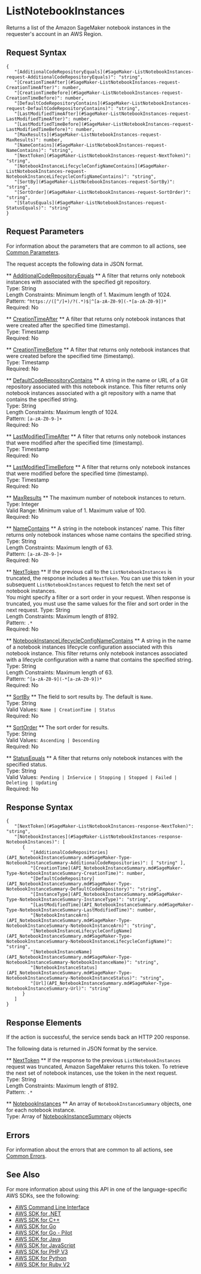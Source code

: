 # ListNotebookInstances<a name="API_ListNotebookInstances"></a>

Returns a list of the Amazon SageMaker notebook instances in the requester's account in an AWS Region\. 

## Request Syntax<a name="API_ListNotebookInstances_RequestSyntax"></a>

```
{
   "[AdditionalCodeRepositoryEquals](#SageMaker-ListNotebookInstances-request-AdditionalCodeRepositoryEquals)": "string",
   "[CreationTimeAfter](#SageMaker-ListNotebookInstances-request-CreationTimeAfter)": number,
   "[CreationTimeBefore](#SageMaker-ListNotebookInstances-request-CreationTimeBefore)": number,
   "[DefaultCodeRepositoryContains](#SageMaker-ListNotebookInstances-request-DefaultCodeRepositoryContains)": "string",
   "[LastModifiedTimeAfter](#SageMaker-ListNotebookInstances-request-LastModifiedTimeAfter)": number,
   "[LastModifiedTimeBefore](#SageMaker-ListNotebookInstances-request-LastModifiedTimeBefore)": number,
   "[MaxResults](#SageMaker-ListNotebookInstances-request-MaxResults)": number,
   "[NameContains](#SageMaker-ListNotebookInstances-request-NameContains)": "string",
   "[NextToken](#SageMaker-ListNotebookInstances-request-NextToken)": "string",
   "[NotebookInstanceLifecycleConfigNameContains](#SageMaker-ListNotebookInstances-request-NotebookInstanceLifecycleConfigNameContains)": "string",
   "[SortBy](#SageMaker-ListNotebookInstances-request-SortBy)": "string",
   "[SortOrder](#SageMaker-ListNotebookInstances-request-SortOrder)": "string",
   "[StatusEquals](#SageMaker-ListNotebookInstances-request-StatusEquals)": "string"
}
```

## Request Parameters<a name="API_ListNotebookInstances_RequestParameters"></a>

For information about the parameters that are common to all actions, see [Common Parameters](CommonParameters.md)\.

The request accepts the following data in JSON format\.

 ** [AdditionalCodeRepositoryEquals](#API_ListNotebookInstances_RequestSyntax) **   <a name="SageMaker-ListNotebookInstances-request-AdditionalCodeRepositoryEquals"></a>
A filter that returns only notebook instances with associated with the specified git repository\.  
Type: String  
Length Constraints: Minimum length of 1\. Maximum length of 1024\.  
Pattern: `^https://([^/]+)/?(.*)$|^[a-zA-Z0-9](-*[a-zA-Z0-9])*`   
Required: No

 ** [CreationTimeAfter](#API_ListNotebookInstances_RequestSyntax) **   <a name="SageMaker-ListNotebookInstances-request-CreationTimeAfter"></a>
A filter that returns only notebook instances that were created after the specified time \(timestamp\)\.  
Type: Timestamp  
Required: No

 ** [CreationTimeBefore](#API_ListNotebookInstances_RequestSyntax) **   <a name="SageMaker-ListNotebookInstances-request-CreationTimeBefore"></a>
A filter that returns only notebook instances that were created before the specified time \(timestamp\)\.   
Type: Timestamp  
Required: No

 ** [DefaultCodeRepositoryContains](#API_ListNotebookInstances_RequestSyntax) **   <a name="SageMaker-ListNotebookInstances-request-DefaultCodeRepositoryContains"></a>
A string in the name or URL of a Git repository associated with this notebook instance\. This filter returns only notebook instances associated with a git repository with a name that contains the specified string\.  
Type: String  
Length Constraints: Maximum length of 1024\.  
Pattern: `[a-zA-Z0-9-]+`   
Required: No

 ** [LastModifiedTimeAfter](#API_ListNotebookInstances_RequestSyntax) **   <a name="SageMaker-ListNotebookInstances-request-LastModifiedTimeAfter"></a>
A filter that returns only notebook instances that were modified after the specified time \(timestamp\)\.  
Type: Timestamp  
Required: No

 ** [LastModifiedTimeBefore](#API_ListNotebookInstances_RequestSyntax) **   <a name="SageMaker-ListNotebookInstances-request-LastModifiedTimeBefore"></a>
A filter that returns only notebook instances that were modified before the specified time \(timestamp\)\.  
Type: Timestamp  
Required: No

 ** [MaxResults](#API_ListNotebookInstances_RequestSyntax) **   <a name="SageMaker-ListNotebookInstances-request-MaxResults"></a>
The maximum number of notebook instances to return\.  
Type: Integer  
Valid Range: Minimum value of 1\. Maximum value of 100\.  
Required: No

 ** [NameContains](#API_ListNotebookInstances_RequestSyntax) **   <a name="SageMaker-ListNotebookInstances-request-NameContains"></a>
A string in the notebook instances' name\. This filter returns only notebook instances whose name contains the specified string\.  
Type: String  
Length Constraints: Maximum length of 63\.  
Pattern: `[a-zA-Z0-9-]+`   
Required: No

 ** [NextToken](#API_ListNotebookInstances_RequestSyntax) **   <a name="SageMaker-ListNotebookInstances-request-NextToken"></a>
 If the previous call to the `ListNotebookInstances` is truncated, the response includes a `NextToken`\. You can use this token in your subsequent `ListNotebookInstances` request to fetch the next set of notebook instances\.   
You might specify a filter or a sort order in your request\. When response is truncated, you must use the same values for the filer and sort order in the next request\. 
Type: String  
Length Constraints: Maximum length of 8192\.  
Pattern: `.*`   
Required: No

 ** [NotebookInstanceLifecycleConfigNameContains](#API_ListNotebookInstances_RequestSyntax) **   <a name="SageMaker-ListNotebookInstances-request-NotebookInstanceLifecycleConfigNameContains"></a>
A string in the name of a notebook instances lifecycle configuration associated with this notebook instance\. This filter returns only notebook instances associated with a lifecycle configuration with a name that contains the specified string\.  
Type: String  
Length Constraints: Maximum length of 63\.  
Pattern: `^[a-zA-Z0-9](-*[a-zA-Z0-9])*`   
Required: No

 ** [SortBy](#API_ListNotebookInstances_RequestSyntax) **   <a name="SageMaker-ListNotebookInstances-request-SortBy"></a>
The field to sort results by\. The default is `Name`\.  
Type: String  
Valid Values:` Name | CreationTime | Status`   
Required: No

 ** [SortOrder](#API_ListNotebookInstances_RequestSyntax) **   <a name="SageMaker-ListNotebookInstances-request-SortOrder"></a>
The sort order for results\.   
Type: String  
Valid Values:` Ascending | Descending`   
Required: No

 ** [StatusEquals](#API_ListNotebookInstances_RequestSyntax) **   <a name="SageMaker-ListNotebookInstances-request-StatusEquals"></a>
A filter that returns only notebook instances with the specified status\.  
Type: String  
Valid Values:` Pending | InService | Stopping | Stopped | Failed | Deleting | Updating`   
Required: No

## Response Syntax<a name="API_ListNotebookInstances_ResponseSyntax"></a>

```
{
   "[NextToken](#SageMaker-ListNotebookInstances-response-NextToken)": "string",
   "[NotebookInstances](#SageMaker-ListNotebookInstances-response-NotebookInstances)": [ 
      { 
         "[AdditionalCodeRepositories](API_NotebookInstanceSummary.md#SageMaker-Type-NotebookInstanceSummary-AdditionalCodeRepositories)": [ "string" ],
         "[CreationTime](API_NotebookInstanceSummary.md#SageMaker-Type-NotebookInstanceSummary-CreationTime)": number,
         "[DefaultCodeRepository](API_NotebookInstanceSummary.md#SageMaker-Type-NotebookInstanceSummary-DefaultCodeRepository)": "string",
         "[InstanceType](API_NotebookInstanceSummary.md#SageMaker-Type-NotebookInstanceSummary-InstanceType)": "string",
         "[LastModifiedTime](API_NotebookInstanceSummary.md#SageMaker-Type-NotebookInstanceSummary-LastModifiedTime)": number,
         "[NotebookInstanceArn](API_NotebookInstanceSummary.md#SageMaker-Type-NotebookInstanceSummary-NotebookInstanceArn)": "string",
         "[NotebookInstanceLifecycleConfigName](API_NotebookInstanceSummary.md#SageMaker-Type-NotebookInstanceSummary-NotebookInstanceLifecycleConfigName)": "string",
         "[NotebookInstanceName](API_NotebookInstanceSummary.md#SageMaker-Type-NotebookInstanceSummary-NotebookInstanceName)": "string",
         "[NotebookInstanceStatus](API_NotebookInstanceSummary.md#SageMaker-Type-NotebookInstanceSummary-NotebookInstanceStatus)": "string",
         "[Url](API_NotebookInstanceSummary.md#SageMaker-Type-NotebookInstanceSummary-Url)": "string"
      }
   ]
}
```

## Response Elements<a name="API_ListNotebookInstances_ResponseElements"></a>

If the action is successful, the service sends back an HTTP 200 response\.

The following data is returned in JSON format by the service\.

 ** [NextToken](#API_ListNotebookInstances_ResponseSyntax) **   <a name="SageMaker-ListNotebookInstances-response-NextToken"></a>
If the response to the previous `ListNotebookInstances` request was truncated, Amazon SageMaker returns this token\. To retrieve the next set of notebook instances, use the token in the next request\.  
Type: String  
Length Constraints: Maximum length of 8192\.  
Pattern: `.*` 

 ** [NotebookInstances](#API_ListNotebookInstances_ResponseSyntax) **   <a name="SageMaker-ListNotebookInstances-response-NotebookInstances"></a>
An array of `NotebookInstanceSummary` objects, one for each notebook instance\.  
Type: Array of [NotebookInstanceSummary](API_NotebookInstanceSummary.md) objects

## Errors<a name="API_ListNotebookInstances_Errors"></a>

For information about the errors that are common to all actions, see [Common Errors](CommonErrors.md)\.

## See Also<a name="API_ListNotebookInstances_SeeAlso"></a>

For more information about using this API in one of the language\-specific AWS SDKs, see the following:
+  [AWS Command Line Interface](https://docs.aws.amazon.com/goto/aws-cli/sagemaker-2017-07-24/ListNotebookInstances) 
+  [AWS SDK for \.NET](https://docs.aws.amazon.com/goto/DotNetSDKV3/sagemaker-2017-07-24/ListNotebookInstances) 
+  [AWS SDK for C\+\+](https://docs.aws.amazon.com/goto/SdkForCpp/sagemaker-2017-07-24/ListNotebookInstances) 
+  [AWS SDK for Go](https://docs.aws.amazon.com/goto/SdkForGoV1/sagemaker-2017-07-24/ListNotebookInstances) 
+  [AWS SDK for Go \- Pilot](https://docs.aws.amazon.com/goto/SdkForGoPilot/sagemaker-2017-07-24/ListNotebookInstances) 
+  [AWS SDK for Java](https://docs.aws.amazon.com/goto/SdkForJava/sagemaker-2017-07-24/ListNotebookInstances) 
+  [AWS SDK for JavaScript](https://docs.aws.amazon.com/goto/AWSJavaScriptSDK/sagemaker-2017-07-24/ListNotebookInstances) 
+  [AWS SDK for PHP V3](https://docs.aws.amazon.com/goto/SdkForPHPV3/sagemaker-2017-07-24/ListNotebookInstances) 
+  [AWS SDK for Python](https://docs.aws.amazon.com/goto/boto3/sagemaker-2017-07-24/ListNotebookInstances) 
+  [AWS SDK for Ruby V2](https://docs.aws.amazon.com/goto/SdkForRubyV2/sagemaker-2017-07-24/ListNotebookInstances) 